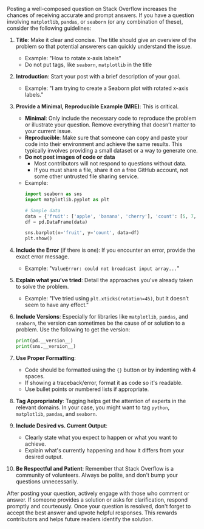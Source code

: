 Posting a well-composed question on Stack Overflow increases the chances of receiving accurate and prompt answers. If you have a question involving `matplotlib`, `pandas`, or `seaborn` (or any combination of these), consider the following guidelines:

1. **Title**: Make it clear and concise. The title should give an overview of the problem so that potential answerers can quickly understand the issue.

    * Example: "How to rotate x-axis labels"
	
	- Do not put tags, like `seaborn`, `matplotlib` in the title

2. **Introduction**: Start your post with a brief description of your goal.

    * Example: "I am trying to create a Seaborn plot with rotated x-axis labels."

3. **Provide a Minimal, Reproducible Example (MRE)**: This is critical.
    - **Minimal**: Only include the necessary code to reproduce the problem or illustrate your question. Remove everything that doesn’t matter to your current issue.
    - **Reproducible**: Make sure that someone can copy and paste your code into their environment and achieve the same results. This typically involves providing a small dataset or a way to generate one.
    - **Do not post images of code or data**
	  - Most contributors will not respond to questions without data.
	  - If you must share a file, share it on a free GitHub account, not some other untrusted file sharing service.
	
    * Example:
        ```python
        import seaborn as sns
        import matplotlib.pyplot as plt

        # Sample data
        data = {'fruit': ['apple', 'banana', 'cherry'], 'count': [5, 7, 3]}
        df = pd.DataFrame(data)

        sns.barplot(x='fruit', y='count', data=df)
        plt.show()
        ```

4. **Include the Error** (if there is one): If you encounter an error, provide the exact error message. 

    * Example: "`ValueError: could not broadcast input array...`"

5. **Explain what you’ve tried**: Detail the approaches you've already taken to solve the problem.

    * Example: "I've tried using `plt.xticks(rotation=45)`, but it doesn’t seem to have any effect."

6. **Include Versions**: Especially for libraries like `matplotlib`, `pandas`, and `seaborn`, the version can sometimes be the cause of or solution to a problem. Use the following to get the version:

    ```python
    print(pd.__version__)
    print(sns.__version__)
    ```

7. **Use Proper Formatting**:
    - Code should be formatted using the `{}` button or by indenting with 4 spaces.
    - If showing a traceback/error, format it as code so it's readable.
    - Use bullet points or numbered lists if appropriate.

8. **Tag Appropriately**: Tagging helps get the attention of experts in the relevant domains. In your case, you might want to tag `python`, `matplotlib`, `pandas`, and `seaborn`.

9. **Include Desired vs. Current Output**:
    - Clearly state what you expect to happen or what you want to achieve.
    - Explain what's currently happening and how it differs from your desired output.

10. **Be Respectful and Patient**: Remember that Stack Overflow is a community of volunteers. Always be polite, and don't bump your questions unnecessarily.

After posting your question, actively engage with those who comment or answer. If someone provides a solution or asks for clarification, respond promptly and courteously. Once your question is resolved, don't forget to accept the best answer and upvote helpful responses. This rewards contributors and helps future readers identify the solution.